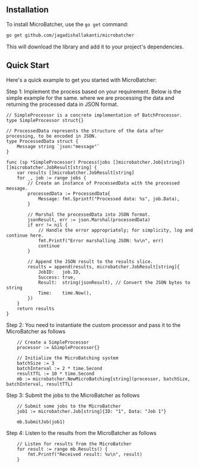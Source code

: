 ## Installation

To install MicroBatcher, use the `go get` command:

```sh
go get github.com/jagadishallakanti/microbatcher
```

This will download the library and add it to your project's dependencies.
## Quick Start

Here's a quick example to get you started with MicroBatcher:

Step 1: Implement the process based on your requirement. Below is the simple example for the same. where we are processing the data and returning the processed data in JSON format.
```
// SimpleProcessor is a concrete implementation of BatchProcessor.
type SimpleProcessor struct{}

// ProcessedData represents the structure of the data after processing, to be encoded in JSON.
type ProcessedData struct {
	Message string `json:"message"`
}

func (sp *SimpleProcessor) Process(jobs []microbatcher.Job[string]) []microbatcher.JobResult[string] {
	var results []microbatcher.JobResult[string]
	for _, job := range jobs {
		// Create an instance of ProcessedData with the processed message.
		processedData := ProcessedData{
			Message: fmt.Sprintf("Processed data: %s", job.Data),
		}

		// Marshal the processedData into JSON format.
		jsonResult, err := json.Marshal(processedData)
		if err != nil {
			// Handle the error appropriately; for simplicity, log and continue here.
			fmt.Printf("Error marshalling JSON: %v\n", err)
			continue
		}

		// Append the JSON result to the results slice.
		results = append(results, microbatcher.JobResult[string]{
			JobID:   job.ID,
			Success: true,
			Result:  string(jsonResult), // Convert the JSON bytes to string
			Time:    time.Now(),
		})
	}
	return results
}
```
Step 2: You need to instantiate the custom processor and pass it to the MicroBatcher as follows

```
	// Create a SimpleProcessor
	processor := &SimpleProcessor{}

	// Initialize the MicroBatching system
	batchSize := 3
	batchInterval := 2 * time.Second
	resultTTL := 10 * time.Second
	mb := microbatcher.NewMicroBatching[string](processor, batchSize, batchInterval, resultTTL)
```

Step 3: Submit the jobs to the MicroBatcher as follows

```
    // Submit some jobs to the MicroBatcher
    job1 := microbatcher.Job[string]{ID: "1", Data: "Job 1"}

    mb.SubmitJob(job1)
```

Step 4: Listen to the results from the MicroBatcher as follows

```
    // Listen for results from the MicroBatcher
    for result := range mb.Results() {
        fmt.Printf("Received result: %v\n", result)
    }
```
